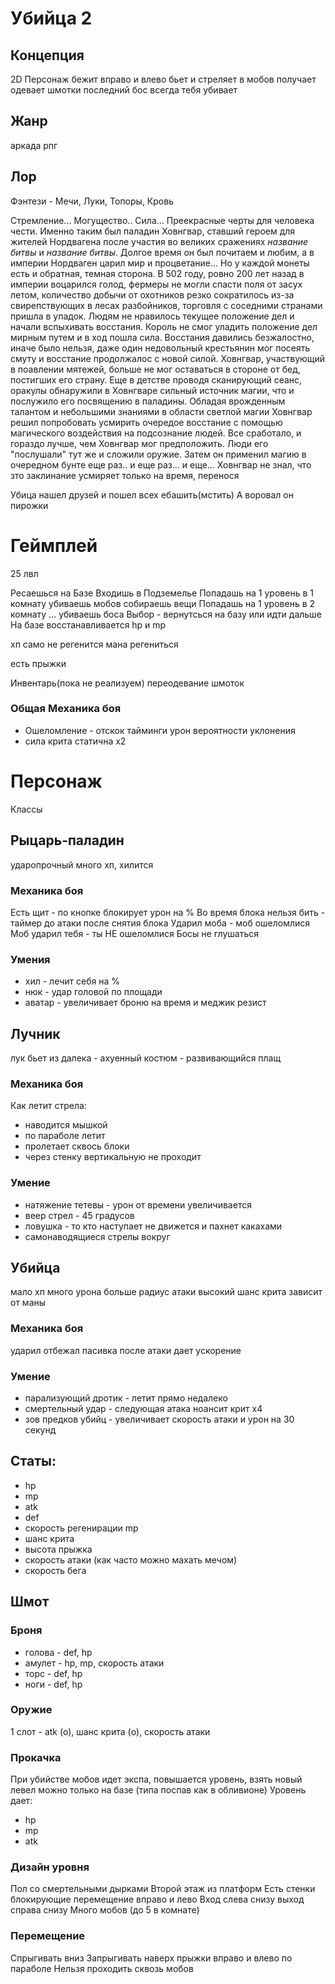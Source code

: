 # Убийца 2

## Концепция
2D
Персонаж бежит вправо и влево 
бьет и стреляет в мобов
получает одевает шмотки
последний бос всегда тебя убивает

## Жанр
 аркада рпг  

## Лор
Фэнтези - Мечи, Луки, Топоры, Кровь

Стремление... Могущество.. Сила... Преекрасные черты для человека чести. Именно таким был паладин Ховнгвар, ставший героем для жителей Нордвагена после участия во великих сражениях *название битвы* и *название битвы*. Долгое время он был почитаем и любим, а в империи Нордваген царил мир и процветание... Но у каждой монеты есть и обратная, темная сторона. В 502 году, ровно 200 лет назад в империи воцарился голод, фермеры не могли спасти поля от засух летом, количество добычи от охотников резко сократилось из-за свирепствующих в лесах разбойников, торговля с соседними странами пришла в упадок. 
Людям не нравилось текущее положение дел и начали вспыхивать восстания. Король не смог уладить положение дел мирным путем и в ход пошла сила. Восстания давились безжалостно, иначе было нельзя, даже один недовольный крестьянин мог посеять смуту и восстание продолжалос с новой силой.
Ховнгвар, участвующий в поавлении мятежей, больше не мог оставаться в стороне от бед, постигших его страну. Еще в детстве проводя сканирующий сеанс, оракулы обнаружили в Ховнгваре сильный источник магии, что и послужило его посвящению в паладины. Обладая врожденным талантом и небольшими знаниями в области светлой магии Ховнгвар решил попробовать усмирить очередое восстание с помощью магического воздействия на подсознание людей. Все сработало, и гораздо лучше, чем Ховнгвар мог предположить. Люди его "послушали" тут же и сложили оружие. Затем он применил магию в очередном бунте еще раз.. и еще раз... и еще... Ховнгвар не знал, что зто заклинание усмиряет только на время, перенося 


Убица нашел друзей и пошел всех ебашить(мстить)
А воровал он пирожки

# Геймплей
25 лвл

Ресаешься на Базе
Входишь в Подземелье
Попадашь на 1 уровень в 1 комнату 
убиваешь мобов собираешь вещи
Попадашь на 1 уровень в 2 комнату 
...
убиваешь боса
Выбор - вернутсься на базу или идти дальше
На базе восстанавливается hp и mp

хп само не регенится
мана регениться

есть прыжки

Инвентарь(пока не реализуем) переодевание шмоток


### Общая Механика боя
- Ошеломление - отскок 
тайминги
урон
вероятности
уклонения
- сила крита статична х2


# Персонаж
Классы 
## Рыцарь-паладин 
ударопрочный много хп, хилится 
### Механика боя
Есть щит - по кнопке блокирует урон на %
Во время блока нельзя бить - таймер до атаки после снятия блока
Ударил моба - моб ошеломлися
Моб ударил тебя - ты НЕ ошеломлися
Босы не глушаться
### Умения
- хил - лечит себя на %
- нюк - удар головой по площади
- аватар - увеличивает броню на время и меджик резист 

## Лучник 
лук бьет из далека - ахуенный костюм - развивающийся плащ

### Механика боя
Как летит стрела:
- наводится мышкой
- по параболе летит
- пролетает сквось блоки
- через стенку вертикальную не проходит
 
### Умение
 - натяжение тетевы - урон от времени увеличивается
 - веер стрел - 45 градусов  
 - ловушка - то кто наступает не движется и пахнет какахами
 - самонаводящиеся стрелы вокруг 

## Убийца 
мало хп много урона больше радиус атаки высокий шанс крита зависит от маны

### Механика боя
ударил отбежал
пасивка после атаки дает ускорение

### Умение
 - парализующий дротик - летит прямо недалеко
 - смертельный удар - следующая атака ноансит крит х4
 - зов предков убийц - увеличивает скорость атаки и урон на 30 секунд


## Статы:
 - hp
 - mp
 - atk
 - def
 - скорость регенирации mp
 - шанс крита  
 - высота прыжка
 - скорость атаки (как часто можно махать мечом)
 - скорость бега
 
## Шмот
### Броня

- голова - def, hp 
- амулет -  hp, mp, скорость атаки
- торс - def, hp
- ноги - def, hp

### Оружие

1 слот - atk (o), шанс крита (o), скорость атаки


### Прокачка
При убийстве мобов идет экспа, повышается уровень, взять новый левел можно только на базе (типа поспав как в обливионе)
Уровень дает:
- hp
- mp
- atk


### Дизайн уровня
Пол со смертельными дырками
Второй этаж из платформ
Есть стенки блокирующие перемещение вправо и лево
Вход слева снизу
выход справа снизу
Много мобов (до 5 в комнате)

###  Перемещение
Спрыгивать вниз
Запрыгивать наверх
прыжки вправо и влево по параболе
Нельзя проходить сквозь мобов


